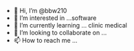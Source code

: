 - 👋 Hi, I’m @bbw210
- 👀 I’m interested in ...software
- 🌱 I’m currently learning ... clinic medical
- 💞️ I’m looking to collaborate on ...
- 📫 How to reach me ...

<!---
bbw210/bbw210 is a ✨ special ✨ repository because its `README.md` (this file) appears on your GitHub profile.
You can click the Preview link to take a look at your changes.
--->
